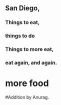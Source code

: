 ## San Diego,
### Things to eat,
### things to do
### Things to more eat,
### eat again, and again.

# more food

#Addition by Anurag.
